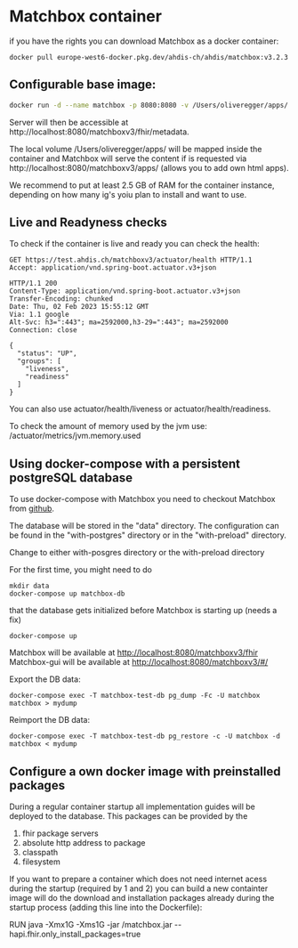 # Matchbox container

if you have the rights you can download Matchbox as a docker container:

```
docker pull europe-west6-docker.pkg.dev/ahdis-ch/ahdis/matchbox:v3.2.3
```

## Configurable base image:

```bash
docker run -d --name matchbox -p 8080:8080 -v /Users/oliveregger/apps/:/apps/ matchbox
```

Server will then be accessible at http://localhost:8080/matchboxv3/fhir/metadata.

The local volume /Users/oliveregger/apps/ will be mapped inside the container and Matchbox will serve the content
if is requested via http://localhost:8080/matchboxv3/apps/ (allows you to add own html apps).

We recommend to put at least 2.5 GB of RAM for the container instance, depending on how many ig's yoiu plan to install
and want to use.

## Live and Readyness checks

To check if the container is live and ready you can check the health:

```http
GET https://test.ahdis.ch/matchboxv3/actuator/health HTTP/1.1
Accept: application/vnd.spring-boot.actuator.v3+json

HTTP/1.1 200
Content-Type: application/vnd.spring-boot.actuator.v3+json
Transfer-Encoding: chunked
Date: Thu, 02 Feb 2023 15:55:12 GMT
Via: 1.1 google
Alt-Svc: h3=":443"; ma=2592000,h3-29=":443"; ma=2592000
Connection: close

{
  "status": "UP",
  "groups": [
    "liveness",
    "readiness"
  ]
}
```

You can also use actuator/health/liveness or actuator/health/readiness.

To check the amount of memory used by the jvm use: /actuator/metrics/jvm.memory.used

## Using docker-compose with a persistent postgreSQL database

To use docker-compose with Matchbox you need to checkout Matchbox from [github](https://github.com/ahdis/matchbox).

The database will be stored in the "data" directory. The configuration can be found in the "with-postgres" directory or in the "with-preload" directory.

Change to either with-posgres directory or the with-preload directory

For the first time, you might need to do

```
mkdir data
docker-compose up matchbox-db
```

that the database gets initialized before Matchbox is starting up (needs a fix)

```
docker-compose up
```

Matchbox will be available at [http://localhost:8080/matchboxv3/fhir](http://localhost:8080/matchboxv3/fhir)
Matchbox-gui will be available at [http://localhost:8080/matchboxv3/#/](http://localhost:8080/matchboxv3/#/)

Export the DB data:

```
docker-compose exec -T matchbox-test-db pg_dump -Fc -U matchbox matchbox > mydump
```

Reimport the DB data:

```
docker-compose exec -T matchbox-test-db pg_restore -c -U matchbox -d matchbox < mydump
```

## Configure a own docker image with preinstalled packages

During a regular container startup all implementation guides will be deployed to the database. This packages can be provided by the

1. fhir package servers
2. absolute http address to package
3. classpath
4. filesystem

If you want to prepare a container which does not need internet acess during the startup (required by 1 and 2) you can
build a new containter image will do the download and installation packages already during the startup process (adding this line
into the Dockerfile):

RUN java -Xmx1G -Xms1G -jar /matchbox.jar --hapi.fhir.only_install_packages=true
